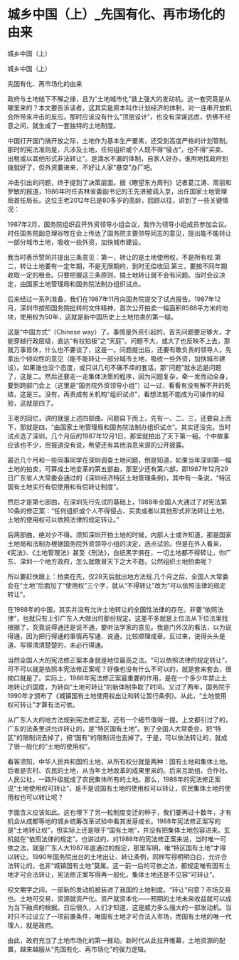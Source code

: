 # 城乡中国（上）_先国有化、再市场化的由来

城乡中国（上）

城乡中国（上）

先国有化、再市场化的由来

政府与土地结下不解之缘，且为“土地城市化”装上强大的发动机。这一套究竟是从哪里来的？本文要告诉读者，这其实是原本叫作计划经济的体制，对一连串开放机会所带来冲击的反应。那时应该没有什么“顶层设计”，也没有深谋远虑，仿佛不经意之间，就生成了一套独特的土地制度。

中国打开国门搞开放之际，土地作为基本生产要素，还受到高度严格的计划管制。那时的宪法准则是，凡涉及土地，任何组织或个人既不得“侵占”，也不得“买卖、出租或以其他形式非法转让”。是滴水不漏的体制，自家人好办，谁用地找政府划拨就好了，但外资要进来，不好让人家“悬空”办厂吧。

冲击引出的问题，终于提到了决策层面。据《瞭望东方周刊》记者葛江涛、周丽和罗敏的报道，1986年时任吉林省委副书记的王先进被调入京，出任国家土地管理局首任局长。这位王老2012年已是80多岁的高龄，回顾以往，讲到了一些关键情况：

1987年2月，国务院组织召开外资领导小组会议，我作为领导小组成员参加会议。时任国务院副总理谷牧在会上传达了国务院主要领导同志的意见，提出能不能转让一部分城市土地，吸收一些外资，加快城市建设。

我当时表示赞同并提出三条意见：第一，转让的是土地使用权，不是所有权.第二，转让土地要有一定年期，不是无限期的，到时无偿收回.第三，要按不同年期收取一定的租金。只要把握这三条原则，搞土地转让就不会有问题。当时会议决定，由国家土地管理局和国务院法制办组织试点。

后来经过一系列准备，我们在1987年11月向国务院提交了试点报告。1987年12月，深圳市按照国务院批转的文件精神，首次公开拍卖一幅面积8588平方米的地块，使用权为50年，这就是新中国历史上土地拍卖的第一槌。

这是“中国方式”（Chinese way）了。事情是外资引起的，首先问题要足够大，才能穿越行政层级，直达“有权拍板”之“天庭”。问题不大，或大了也反映不上去，那就万事皆休，什么也不要谈了，这是一。问题提出后，还要有敢负责的领导人，先拿出个倾向性的意见（能不能转让一部分城市土地，吸收一些外资，加快城市建设）。如果谁也没个态度，或只讲几句不痛不痒的套话，那“问题”就永远是问题了，这是二。然后还要走一走集体决策的程序，因为问题复杂，牵一发而动全身，要到跨部门会上（这里是“国务院外资领导小组”）过一过，看看有没有解不开的死结，这是三。没有，再责成有关机构“组织试点”，看想法能不能成为可操作的经验，这就是四了。

王老的回忆，讲的就是上述四部曲。问题自下而上，先有一、二、三，还要自上而下，那就是四，“由国家土地管理局和国务院法制办组织试点”。其实还没完。当时试点选了深圳，几个月后的1987年12月1日，那里就拍出了天下第一槌。个中故事应该也不少，但报道没有说，希望还有其他消息来源的公开披露。

最近几个月和一些同事同学在深圳调查土地问题，倒是知道，如果当年深圳第一幅土地的拍卖，可算成土地变革的第五部曲，那至少还有第六部，即1987年12月29日广东省人大常委会通过的《深圳经济特区土地管理条例》，其中有一条说，“特区国有土地实行有偿使用和有偿转让制度”。

然后才是第七部曲，在深圳先行先试的基础上，1988年全国人大通过了对宪法第10条的修正案：“任何组织或个人不得侵占、买卖或者以其他形式非法转让土地，土地的使用权可以依照法律的规定转让。”

后两部曲，绝对少不得。须知深圳开拍土地的时候，内部人士或许知道，那是国家土地局和法制办根据国务院外资领导小组的决定，选点试验。但是在外人看来，《宪法》、《土地管理法》甚至《刑法》，白纸黑字俱在，一切土地都不得转让，你广东、深圳一个地方政府，怎么就敢冒天下之大不韪，公然组织土地拍卖呢？

所以要赶快跟上：拍卖在先，仅28天后就出地方法规.几个月之后，全国人大常委会在“土地”后面加了“使用权”三个字，就从“不得转让”改为“可以依照法律的规定转让”。

在1988年的中国，其实并没有允许土地转让的全国性法律的存在。非要“依照法律”，也就只有上引广东人大做出的那份规定。这差不多就是上位法从下位法里找根据了，究竟说得通还是说不通，要听法学家的意见。我是门外汉的看法，以为说得通，因为把行得通的事情再写通、说通，比较顺理成章。反过来，说得头头是道、写得清清楚楚的，未必行得通。

当然全国人大的宪法修正案本身就是地位最高之法。“可以依照法律的规定转让”，可不可以就是依照本宪法修正案呢？好像也没有什么不可以的，就是套来套去，很拗口就是了。实际上，1988年宪法修正案最重要的作用，是在一个多少年禁止土地转让的国度，为转向“土地可转让”的新体制争取了时间。又过了两年，国务院于1990年才颁布了《城镇国有土地使用权出让和转让暂行条例》。从此，“土地使用权可转让”才算有法可依。

从广东人大的地方法规到宪法修正案，还有一个细节值得一提。上文都引过了的，广东的法条里讲允许转让的，是“特区国有土地”。到了全国人大常委会，把“特区”的限制词去掉了，把“国有”的限制词也去掉了。于是，可以依法转让的，就成了很一般化的“土地的使用权”。

看客须知，中华人民共和国的土地，从所有权分就是两种：国有土地和集体土地。后者是农村、农民的土地，从当年土地改革的成果里来的。后来互助组、合作社、人民公社，一路升级就成了农民集体所有的土地。那么，1988年的宪法修正案说“土地使用权可转让”，是不是说国有土地的使用权可以转让，农民集体土地的使用权也可以转让呢？

字面含义应该如此。这也埋下了另一粒制度变迁的种子，我们要再过十数年，才有机会从成都等地的城乡统筹改革试验中看其发芽成长。1988年宪法修正案写的是“土地转让权”，但实际上还是限于“国有土地”，并没有把集体土地包容进来。玄机就在“依照法律的规定”。也讲过的，对1988年的宪法修正案来说，当时唯一可依之法，就是广东人大1987年底通过的规定，那里写明，唯“特区国有土地”才得以转让。1990年国务院出台的土地出让、转让条例，同样写得明明白白，允许合法转让的，也非“城镇国有土地”莫属。这一前一后的可依之法，都规定唯有国有土地才可合法转让，宪法修正案写得再一般化，集体土地还是不见容“可转让”。

咬文嚼字之间，一部新的发动机被装进了我国的土地制度。“转让”何意？市场交易也。土地可交易，资源就资产化、资产就资本化——预期的土地未来收益就可以成为当下融资的根据。日后很久，人们才知道，这是威力多么强大的一部发动机。当时只不过设立了一项前置条件，唯国有土地才可合法入市场，而国有土地的唯一代理人，就是政府。

由此，政府充当了土地市场化的第一推动。新时代从此拉开帷幕，土地资源的配置，越来越服从“先国有化、再市场化”的强力逻辑。